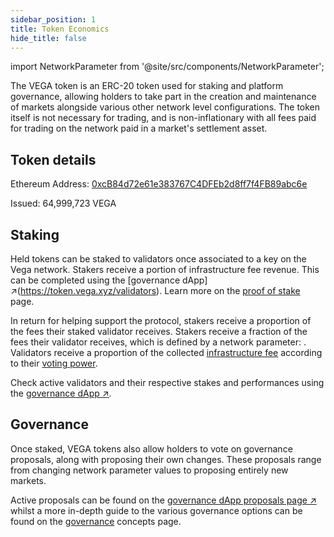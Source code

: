 ```yaml
---
sidebar_position: 1
title: Token Economics
hide_title: false
---
```


import NetworkParameter from '@site/src/components/NetworkParameter';

The VEGA token is an ERC-20 token used for staking and platform governance, allowing holders to take part in the creation and maintenance of markets alongside various other network level configurations. The token itself is not necessary for trading, and is non-inflationary with all fees paid for trading on the network paid in a market's settlement asset.

## Token details

Ethereum Address: [0xcB84d72e61e383767C4DFEb2d8ff7f4FB89abc6e](https://etherscan.io/address/0xcB84d72e61e383767C4DFEb2d8ff7f4FB89abc6e)

Issued: 64,999,723 VEGA

## Staking

Held tokens can be staked to validators once associated to a key on the Vega network. Stakers receive a portion of infrastructure fee revenue. This can be completed using the [governance dApp] ↗(https://token.vega.xyz/validators). Learn more on the [proof of stake](https://docs.vega.xyz/mainnet/concepts/vega-chain/proof-of-stake) page.
 
In return for helping support the protocol, stakers receive a proportion of the fees their staked validator receives. Stakers receive a fraction of the fees their validator receives, which is defined by a network parameter: <NetworkParameter frontMatter={frontMatter} param="reward.staking.delegation.delegatorShare" />. Validators receive a proportion of the collected [infrastructure fee](../trading-on-vega/fees.md#infrastructure-fee) according to their [voting power](../vega-chain/validator-scores-and-rewards.md).

Check active validators and their respective stakes and performances using the [governance dApp ↗](https://token.vega.xyz/validators). 

## Governance

Once staked, VEGA tokens also allow holders to vote on governance proposals, along with proposing their own changes. These proposals range from changing network parameter values to proposing entirely new markets. 

Active proposals can be found on the [governance dApp proposals page ↗](https://token.vega.xyz/proposals) whilst a more in-depth guide to the various governance options can be found on the [governance](../governance.md) concepts page.